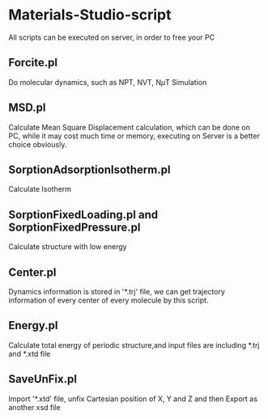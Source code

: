 # Materials-Studio-script
All scripts can be executed on server, in order to free your PC
## Forcite.pl
Do molecular dynamics, such as NPT, NVT, N$\mu$T Simulation

## MSD.pl
Calculate Mean Square Displacement calculation, which can be done on PC, while it may cost much time or memory, executing on Server is a better choice obviously.

## SorptionAdsorptionIsotherm.pl
Calculate Isotherm

## SorptionFixedLoading.pl and SorptionFixedPressure.pl
Calculate structure with low energy

## Center.pl 
Dynamics information is stored in '*.trj' file, we can get trajectory information of every center of every molecule by this script.

## Energy.pl
Calculate total energy of periodic structure,and input files are including *.trj and *.xtd file

## SaveUnFix.pl
Import '*.xtd' file, unfix Cartesian position of X, Y and Z and then Export as another xsd file

